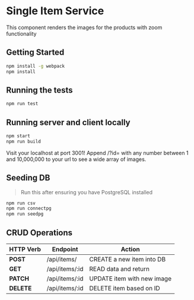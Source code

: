 # Single Item Service
This component renders the images for the products with zoom functionality

## Getting Started
```sh
npm install -g webpack
npm install
```

## Running the tests
```sh
npm run test
```

## Running server and client locally
```sh
npm start
npm run build
```

Visit your localhost at port 3001!
Append /?id= with any number between 1 and 10,000,000 to your url to see a wide array of images.

## Seeding DB
> Run this after ensuring you have PostgreSQL installed
```sh
npm run csv
npm run connectpg
npm run seedpg
```

## CRUD Operations
| HTTP Verb |           Endpoint          |            Action            |
|-----------| --------------------------- | ---------------------------- |
| **POST**  |         /api/items/         |  CREATE a new item into DB   |
| **GET**   |       /api/items/:id        |  READ data and return        |
| **PATCH** |       /api/items/:id        |  UPDATE item with new image  |
| **DELETE**|       /api/items/:id        |  DELETE item based on ID     |
